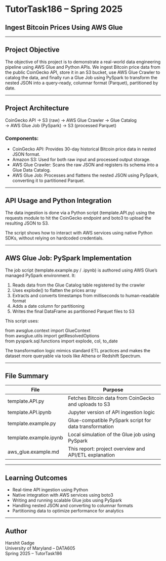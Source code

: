 # TutorTask186 – Spring 2025  
## Ingest Bitcoin Prices Using AWS Glue

---

## Project Objective

The objective of this project is to demonstrate a real-world data engineering pipeline using AWS Glue and Python APIs. We ingest Bitcoin price data from the public CoinGecko API, store it in an S3 bucket, use AWS Glue Crawler to catalog the data, and finally run a Glue Job using PySpark to transform the nested JSON into a query-ready, columnar format (Parquet), partitioned by date.

---

## Project Architecture

CoinGecko API → S3 (raw) → AWS Glue Crawler → Glue Catalog  
→ AWS Glue Job (PySpark) → S3 (processed Parquet)

### Components:

- CoinGecko API: Provides 30-day historical Bitcoin price data in nested JSON format.
- Amazon S3: Used for both raw input and processed output storage.
- AWS Glue Crawler: Scans the raw JSON and registers its schema into a Glue Data Catalog.
- AWS Glue Job: Processes and flattens the nested JSON using PySpark, converting it to partitioned Parquet.

---

## API Usage and Python Integration

The data ingestion is done via a Python script (template.API.py) using the requests module to hit the CoinGecko endpoint and boto3 to upload the resulting JSON to S3.

The script shows how to interact with AWS services using native Python SDKs, without relying on hardcoded credentials.

---

## AWS Glue Job: PySpark Implementation

The job script (template.example.py / .ipynb) is authored using AWS Glue’s managed PySpark environment. It:

1. Reads data from the Glue Catalog table registered by the crawler
2. Uses explode() to flatten the prices array
3. Extracts and converts timestamps from milliseconds to human-readable format
4. Adds a date column for partitioning
5. Writes the final DataFrame as partitioned Parquet files to S3

This script uses:

from awsglue.context import GlueContext  
from awsglue.utils import getResolvedOptions  
from pyspark.sql.functions import explode, col, to_date

The transformation logic mimics standard ETL practices and makes the dataset more queryable via tools like Athena or Redshift Spectrum.

---

## File Summary

| File                    | Purpose                                                  |
|-------------------------|----------------------------------------------------------|
| template.API.py         | Fetches Bitcoin data from CoinGecko and uploads to S3    |
| template.API.ipynb      | Jupyter version of API ingestion logic                   |
| template.example.py     | Glue-compatible PySpark script for data transformation   |
| template.example.ipynb  | Local simulation of the Glue job using PySpark           |
| aws_glue.example.md     | This report: project overview and API/ETL explanation    |

---

## Learning Outcomes

- Real-time API ingestion using Python
- Native integration with AWS services using boto3
- Writing and running scalable Glue jobs using PySpark
- Handling nested JSON and converting to columnar formats
- Partitioning data to optimize performance for analytics

---

## Author

Harshit Gadge  
University of Maryland – DATA605  
Spring 2025 – TutorTask186
